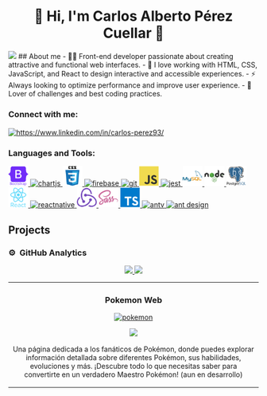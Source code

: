 <div align="center">
  <h1 align="center">👋 Hi, I'm Carlos Alberto Pérez Cuellar 👋</h1>
</div>
<img src="https://i.imgur.com/etxWii6.png">
## About me
- 👨‍💻 Front-end developer passionate about creating attractive and functional web interfaces.
- 🎨 I love working with HTML, CSS, JavaScript, and React to design interactive and accessible experiences.
- ⚡ Always looking to optimize performance and improve user experience.
- 🚀 Lover of challenges and best coding practices.

<br>
<h3 align="left">Connect with me:</h3>
<p align="left">
  <a href="https://linkedin.com/in/carlos-perez93/" target="blank">
    <img
      align="center"
      src="https://raw.githubusercontent.com/rahuldkjain/github-profile-readme-generator/master/src/images/icons/Social/linked-in-alt.svg"
      alt="https://www.linkedin.com/in/carlos-perez93/"
      height="30"
      width="40" 
       />
  </a>

<h3 align="left">Languages and Tools:</h3>
<p align="left">
  <a href="https://getbootstrap.com" target="_blank" rel="noreferrer">
    <img
      src="https://raw.githubusercontent.com/devicons/devicon/master/icons/bootstrap/bootstrap-plain-wordmark.svg"
      alt="bootstrap"
      width="40"
      height="40"
    />
  </a>
  <a href="https://www.chartjs.org" target="_blank" rel="noreferrer">
    <img
      src="https://www.chartjs.org/media/logo-title.svg"
      alt="chartjs"
      width="40"
      height="40"
    />
  </a>
  <a href="https://www.w3schools.com/css/" target="_blank" rel="noreferrer">
    <img
      src="https://raw.githubusercontent.com/devicons/devicon/master/icons/css3/css3-original-wordmark.svg"
      alt="css3"
      width="40"
      height="40"
      borderRadius="50%"
    />
  </a>
  <a href="https://firebase.google.com/" target="_blank" rel="noreferrer">
    <img
      src="https://www.vectorlogo.zone/logos/firebase/firebase-icon.svg"
      alt="firebase"
      width="40"
      height="40"
    />
  </a>
  <a href="https://git-scm.com/" target="_blank" rel="noreferrer">
    <img
      src="https://www.vectorlogo.zone/logos/git-scm/git-scm-icon.svg"
      alt="git"
      width="40"
      height="40"
      borderRadius="50%"
    />
  </a>
  <a
    href="https://developer.mozilla.org/en-US/docs/Web/JavaScript"
    target="_blank"
    rel="noreferrer"
  >
    <img
      src="https://raw.githubusercontent.com/devicons/devicon/master/icons/javascript/javascript-original.svg"
      alt="javascript"
      width="40"
      height="40"
    />
  </a>
  <a href="https://jestjs.io" target="_blank" rel="noreferrer">
    <img
      src="https://www.vectorlogo.zone/logos/jestjsio/jestjsio-icon.svg"
      alt="jest"
      width="40"
      height="40"
    />
  </a>
  <a href="https://www.mysql.com/" target="_blank" rel="noreferrer">
    <img
      src="https://raw.githubusercontent.com/devicons/devicon/master/icons/mysql/mysql-original-wordmark.svg"
      alt="mysql"
      width="40"
      height="40"
    />
  </a>
  <a href="https://nodejs.org" target="_blank" rel="noreferrer">
    <img
      src="https://raw.githubusercontent.com/devicons/devicon/master/icons/nodejs/nodejs-original-wordmark.svg"
      alt="nodejs"
      width="40"
      height="40"
    />
  </a>
  <a href="https://www.postgresql.org" target="_blank" rel="noreferrer">
    <img
      src="https://raw.githubusercontent.com/devicons/devicon/master/icons/postgresql/postgresql-original-wordmark.svg"
      alt="postgresql"
      width="40"
      height="40"
    />
  </a>
  <a href="https://reactjs.org/" target="_blank" rel="noreferrer">
    <img
      src="https://raw.githubusercontent.com/devicons/devicon/master/icons/react/react-original-wordmark.svg"
      alt="react"
      width="40"
      height="40"
    />
  </a>
  <a href="https://reactnative.dev/" target="_blank" rel="noreferrer">
    <img
      src="https://reactnative.dev/img/header_logo.svg"
      alt="reactnative"
      width="40"
      height="40"
    />
  </a>
  <a href="https://redux.js.org" target="_blank" rel="noreferrer">
    <img
      src="https://raw.githubusercontent.com/devicons/devicon/master/icons/redux/redux-original.svg"
      alt="redux"
      width="40"
      height="40"
    />
  </a>
  <a href="https://sass-lang.com" target="_blank" rel="noreferrer">
    <img
      src="https://raw.githubusercontent.com/devicons/devicon/master/icons/sass/sass-original.svg"
      alt="sass"
      width="40"
      height="40"
    />
  </a>
  <a href="https://www.typescriptlang.org/" target="_blank" rel="noreferrer">
    <img
      src="https://raw.githubusercontent.com/devicons/devicon/master/icons/typescript/typescript-original.svg"
      alt="typescript"
      width="40"
      height="40"
    />
  </a>
  <a href="https://antv.antgroup.com/" target="_blank" rel="noreferrer">
    <img 
      src="https://mdn.alipayobjects.com/huamei_qa8qxu/afts/img/A*A-lcQbVTpjwAAAAAAAAAAAAADmJ7AQ/original"
      alt="antv"
    />
  </a>
   <a href="https://ant.design/" target="_blank" rel="noreferrer">
    <img
      src="https://gw.alipayobjects.com/zos/rmsportal/KDpgvguMpGfqaHPjicRK.svg"
      alt="ant design"
      width="40"
      height="40"
      />
  </a>
</p>

## Projects
<table>
  <tr>
    <td width="50%">
      <h3 align="center">Pokemon Web</h3>
      <div align="center">
        <a href="https://github.com/CarlosPerez93/pokemon-web" target="_blank">
          <img 
            width="300" 
            height="200" 
            src="https://i.pinimg.com/enabled/564x/ee/d8/c0/eed8c08afcd7335ccef90f757e4444dc.jpg" 
            alt="pokemon"/>
        </a>
      <p>
        <a href="https://github.com/CarlosPerez93/pokemon-web" target="_blank">
        <img src="https://img.shields.io/badge/CÓDIGO-ff9?style=for-the-badge&logo=github&logoColor=black">
        </a>
      </p>
    <p>
      Una página dedicada a los fanáticos de Pokémon, donde puedes explorar información detallada sobre diferentes Pokémon, 
      sus habilidades, evoluciones y más. ¡Descubre todo lo que necesitas saber para convertirte en un verdadero Maestro Pokémon! (aun en desarrollo)      
    </p>
  </div>
                                                                                      
</td>


### ⚙️ &nbsp;GitHub Analytics

<p align="center">
  <a href="https://github.com/CarlosPerez93">
    <img height="180em" src="https://github-readme-stats-eight-theta.vercel.app/api?username=CarlosPerez93&show_icons=true&theme=algolia&include_all_commits=true&count_private=true"/>
    <img height="180em" src="https://github-readme-stats-eight-theta.vercel.app/api/top-langs/?username=CarlosPerez93&layout=compact&langs_count=8&theme=algolia"/>
  </a>
</p>
